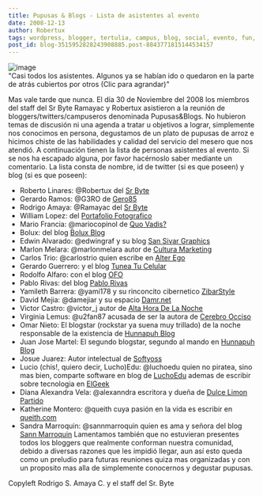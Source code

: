 ```yaml
---
title: Pupusas & Blogs - Lista de asistentes al evento
date: 2008-12-13
author: Robertux
tags: wordpress, blogger, tertulia, campus, blog, social, evento, fun, humor, twitter, charla
post_id: blog-3515952828243908885.post-8843771815144534157
---
```


![image](https://2.bp.blogspot.com/_jH77WNrMVRA/SUMGKyHtOBI/AAAAAAAAFN4/VxG3IJdaoiQ/s400/pupusasblogs08.jpg)    
"Casi todos los asistentes.
Algunos ya se habían ido o quedaron en la parte de atrás cubiertos por otros (Clic para agrandar)"

Mas vale tarde que nunca. El día 30 de Noviembre del 2008 los miembros del staff del Sr Byte Ramayac y Robertux asistieron a la reunión de bloggers/twitters/campuseros denominada Pupusas&Blogs. No hubieron temas de discusión ni una agenda a tratar u objetivos a lograr, simplemente nos conocimos en persona, degustamos de un plato de pupusas de arroz e hicimos chiste de las habilidades y calidad del servicio del mesero que nos atendió. A continuación tienen la lista de personas asistentes al evento. Si se nos ha escapado alguna, por favor hacérnoslo saber mediante un comentario. La lista consta de nombre, id de twitter (si es que poseen) y blog (si es que poseen):

- Roberto Linares: @Robertux del [Sr Byte](https://www.srbyte.com/)
- Gerardo Ramos: @G3RO de [Gero85](https://gero85.blogspot.com/)
- Rodrigo Amaya: @Ramayac del [Sr Byte](https://www.srbyte.com/)
- William Lopez: del [Portafolio Fotografico](https://portafolio-fotografico.blogspot.com/)
- Mario Francia: @mariocopinol de [Quo Vadis?](https://copinapitli.blogspot.com/)
- Bolux: del blog [Bolux Blog](https://bolux.blogspot.com/)
- Edwin Alvarado: @edwingraf y su blog [San Sivar Graphics](https://sansivargraphics.wordpress.com/)
- Marlon Melara: @marlonmelara autor de [Cultura Marketing](https://culturamarketing.blogspot.com/)
- Carlos Trio: @carlostrio quien escribe en [Alter Ego](https://carlostrio.blogspot.com/)
- Gerardo Guerrero: y el blog [Tunea Tu Celular](https://tuneatucelular.blogpsot.com/)
- Rodolfo Alfaro: con el blog [OFO](https://ofo.blogspot.com/)
- Pablo Rivas: del blog [Pablo Rivas](https://pablorivas1989galeria.blogspot.com/)
- Yamileth Barrera: @yami178 y su rinconcito cibernetico [ZibarStyle](https://zibarstyle.blogspot.com/)
- David Mejia: @damejiar y su espacio [Damr.net](https://damr.net/)
- Victor Castro: @victor_j autor de [Alta Hora De La Noche](https://altahoradelanoche.blogspot.com/)
- Virginia Lemus: @u2fan87 acusada de ser la autora de [Cerebro Occiso](https://cerebroocciso.blogspot.com/)
- Omar Nieto: El blogstar (rockstar ya suena muy trillado) de la noche responsable de la existencia de [Hunnapuh Blog](https://hunnapuh.blogcindario.com/)
- Juan Jose Martel: El segundo blogstar, segundo al mando en [Hunnapuh Blog](https://hunnapuh.blogcindario.com/)
- Josue Juarez: Autor intelectual de [Softyoss](https://www.softyoss.com/)
- Lucio (chis!, quiero decir, Lucho)Edu: @luchoedu quien no piratea, sino mas bien, comparte software en blog de [LuchoEdu](https://www.luchoedu.org/) ademas de escribir sobre tecnologia en [ElGeek](https://elgeek.info/)
- Diana Alexandra Vela: @alexanndra escritora y dueña de [Dulce Limon Partido](https://dulcelimonpartido.blogspot.com/)
- Katherine Montero: @queith cuya pasión en la vida es escribir en [queith.com](https://queith.com/)
- Sandra Marroquin: @sannmarroquin quien es ama y señora del blog [Sann Marroquin](https://sannmarroquin.blogspot.com/)
Lamentamos también que no estuvieran presentes todos los bloggers que realmente conforman nuestra comunidad, debido a diversas razones que les impidió llegar, aun así esto queda como un preludio para futuras reuniones quiza mas organizadas y con un proposito mas alla de simplemente conocernos y degustar pupusas.

Copyleft Rodrigo S. Amaya C. y el staff del Sr. Byte